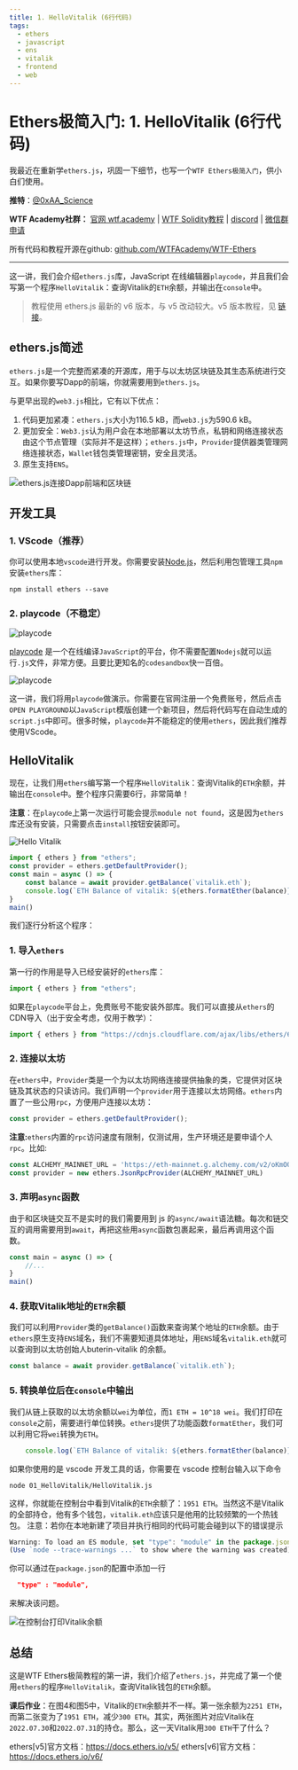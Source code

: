 ```yaml
---
title: 1. HelloVitalik (6行代码)
tags:
  - ethers
  - javascript
  - ens
  - vitalik
  - frontend
  - web
---
```


# Ethers极简入门: 1. HelloVitalik (6行代码)

我最近在重新学`ethers.js`，巩固一下细节，也写一个`WTF Ethers极简入门`，供小白们使用。

**推特**：[@0xAA_Science](https://twitter.com/0xAA_Science)

**WTF Academy社群：** [官网 wtf.academy](https://wtf.academy) | [WTF Solidity教程](https://github.com/AmazingAng/WTFSolidity) | [discord](https://discord.gg/5akcruXrsk) | [微信群申请](https://docs.google.com/forms/d/e/1FAIpQLSe4KGT8Sh6sJ7hedQRuIYirOoZK_85miz3dw7vA1-YjodgJ-A/viewform?usp=sf_link)

所有代码和教程开源在github: [github.com/WTFAcademy/WTF-Ethers](https://github.com/WTFAcademy/WTF-Ethers)

-----

这一讲，我们会介绍`ethers.js`库，JavaScript 在线编辑器`playcode`，并且我们会写第一个程序`HelloVitalik`：查询Vitalik的`ETH`余额，并输出在`console`中。

> 教程使用 ethers.js 最新的 v6 版本，与 v5 改动较大。v5 版本教程，见 [链接](https://github.com/WTFAcademy/WTF-Ethers/tree/wtf-ethers-v5)。

## ethers.js简述

`ethers.js`是一个完整而紧凑的开源库，用于与以太坊区块链及其生态系统进行交互。如果你要写Dapp的前端，你就需要用到`ethers.js`。

与更早出现的`web3.js`相比，它有以下优点：

1. 代码更加紧凑：`ethers.js`大小为116.5 kB，而`web3.js`为590.6 kB。
2. 更加安全：`Web3.js`认为用户会在本地部署以太坊节点，私钥和网络连接状态由这个节点管理（实际并不是这样）；`ethers.js`中，`Provider`提供器类管理网络连接状态，`Wallet`钱包类管理密钥，安全且灵活。
3. 原生支持`ENS`。

![ethers.js连接Dapp前端和区块链](./img/1-1.png)

## 开发工具

### 1. VScode（推荐）

你可以使用本地`vscode`进行开发。你需要安装[Node.js](https://nodejs.org/zh-cn/download/)，然后利用包管理工具`npm`安装`ethers`库：

```shell
npm install ethers --save
```

### 2. playcode（不稳定）

![playcode](./img/1-2.png)

[playcode](https://playcode.io/) 是一个在线编译`JavaScript`的平台，你不需要配置`Nodejs`就可以运行`.js`文件，非常方便。且要比更知名的`codesandbox`快一百倍。

![playcode](./img/1-3.png)

这一讲，我们将用`playcode`做演示。你需要在官网注册一个免费账号，然后点击`OPEN PLAYGROUND`以`JavaScript`模版创建一个新项目，然后将代码写在自动生成的`script.js`中即可。很多时候，`playcode`并不能稳定的使用`ethers`，因此我们推荐使用VScode。

## HelloVitalik

现在，让我们用`ethers`编写第一个程序`HelloVitalik`：查询Vitalik的`ETH`余额，并输出在`console`中。整个程序只需要6行，非常简单！

**注意**：在`playcode`上第一次运行可能会提示`module not found`，这是因为`ethers`库还没有安装，只需要点击`install`按钮安装即可。

![Hello Vitalik](./img/1-4.png)

```javascript
import { ethers } from "ethers";
const provider = ethers.getDefaultProvider();
const main = async () => {
    const balance = await provider.getBalance(`vitalik.eth`);
    console.log(`ETH Balance of vitalik: ${ethers.formatEther(balance)} ETH`);
}
main()
```

我们逐行分析这个程序：

### 1. 导入`ethers`
第一行的作用是导入已经安装好的`ethers`库：
```javascript
import { ethers } from "ethers";
```
如果在`playcode`平台上，免费账号不能安装外部库。我们可以直接从`ethers`的CDN导入（出于安全考虑，仅用于教学）：
```javascript
import { ethers } from "https://cdnjs.cloudflare.com/ajax/libs/ethers/6.2.3/ethers.js";
```

### 2. 连接以太坊

在`ethers`中，`Provider`类是一个为以太坊网络连接提供抽象的类，它提供对区块链及其状态的只读访问。我们声明一个`provider`用于连接以太坊网络。`ethers`内置了一些公用`rpc`，方便用户连接以太坊：

```javascript
const provider = ethers.getDefaultProvider();
```

**注意:**`ethers`内置的`rpc`访问速度有限制，仅测试用，生产环境还是要申请个人`rpc`。比如:

```js
const ALCHEMY_MAINNET_URL = 'https://eth-mainnet.g.alchemy.com/v2/oKmOQKbneVkxgHZfibs-iFhIlIAl6HDN';
const provider = new ethers.JsonRpcProvider(ALCHEMY_MAINNET_URL)
```

### 3. 声明`async`函数

由于和区块链交互不是实时的我们需要用到 js 的`async/await`语法糖。每次和链交互的调用需要用到`await`，再把这些用`async`函数包裹起来，最后再调用这个函数。
```javascript
const main = async () => {
    //...
}
main()
```
### 4. 获取Vitalik地址的`ETH`余额

我们可以利用`Provider`类的`getBalance()`函数来查询某个地址的`ETH`余额。由于`ethers`原生支持`ENS`域名，我们不需要知道具体地址，用`ENS`域名`vitalik.eth`就可以查询到以太坊创始人buterin-vitalik 的余额。

```javascript
const balance = await provider.getBalance(`vitalik.eth`);
```

### 5. 转换单位后在`console`中输出

我们从链上获取的以太坊余额以`wei`为单位，而`1 ETH = 10^18 wei`。我们打印在`console`之前，需要进行单位转换。`ethers`提供了功能函数`formatEther`，我们可以利用它将`wei`转换为`ETH`。

```javascript
    console.log(`ETH Balance of vitalik: ${ethers.formatEther(balance)} ETH`);
```
如果你使用的是 vscode 开发工具的话，你需要在 vscode 控制台输入以下命令
```shell
node 01_HelloVitalik/HelloVitalik.js
```
这样，你就能在控制台中看到Vitalik的`ETH`余额了：`1951 ETH`。当然这不是Vitalik的全部持仓，他有多个钱包，`vitalik.eth`应该只是他用的比较频繁的一个热钱包。
注意：若你在本地新建了项目并执行相同的代码可能会碰到以下的错误提示
```javascript
Warning: To load an ES module, set "type": "module" in the package.json or use the .mjs extension.
(Use `node --trace-warnings ...` to show where the warning was created)
```
你可以通过在`package.json`的配置中添加一行
```json
  "type" : "module",
```
来解决该问题。

![在控制台打印Vitalik余额](./img/1-5.png)

## 总结

这是WTF Ethers极简教程的第一讲，我们介绍了`ethers.js`，并完成了第一个使用`ethers`的程序`HelloVitalik`，查询Vitalik钱包的`ETH`余额。

**课后作业**：在图4和图5中，Vitalik的`ETH`余额并不一样。第一张余额为`2251 ETH`，而第二张变为了`1951 ETH`，减少`300 ETH`。其实，两张图片对应Vitalik在`2022.07.30`和`2022.07.31`的持仓。那么，这一天Vitalik用`300 ETH`干了什么？

ethers[v5]官方文档：https://docs.ethers.io/v5/
ethers[v6]官方文档：https://docs.ethers.io/v6/

